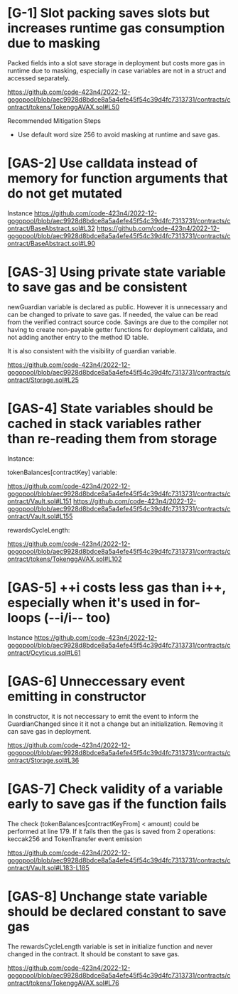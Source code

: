 # [G-1] Slot packing saves slots but increases runtime gas consumption due to masking
Packed fields into a slot save storage in deployment but costs more gas in runtime due to masking, especially in case variables are not in a struct
and accessed separately.

https://github.com/code-423n4/2022-12-gogopool/blob/aec9928d8bdce8a5a4efe45f54c39d4fc7313731/contracts/contract/tokens/TokenggAVAX.sol#L50

Recommended Mitigation Steps
- Use default word size 256 to avoid masking at runtime and save gas.

# [GAS-2] Use calldata instead of memory for function arguments that do not get mutated

Instance
https://github.com/code-423n4/2022-12-gogopool/blob/aec9928d8bdce8a5a4efe45f54c39d4fc7313731/contracts/contract/BaseAbstract.sol#L32
https://github.com/code-423n4/2022-12-gogopool/blob/aec9928d8bdce8a5a4efe45f54c39d4fc7313731/contracts/contract/BaseAbstract.sol#L90

# [GAS-3] Using private state variable to save gas and be consistent

newGuardian variable is declared as public. However it is unnecessary and can be changed to private to save gas. If needed, the value can be read from the verified contract source code. Savings are due to the compiler not having to create non-payable getter functions for deployment calldata, and not adding another entry to the method ID table.

It is also consistent with the visibility of guardian variable.

https://github.com/code-423n4/2022-12-gogopool/blob/aec9928d8bdce8a5a4efe45f54c39d4fc7313731/contracts/contract/Storage.sol#L25

# [GAS-4] State variables should be cached in stack variables rather than re-reading them from storage

Instance:

tokenBalances[contractKey] variable:

https://github.com/code-423n4/2022-12-gogopool/blob/aec9928d8bdce8a5a4efe45f54c39d4fc7313731/contracts/contract/Vault.sol#L151 
https://github.com/code-423n4/2022-12-gogopool/blob/aec9928d8bdce8a5a4efe45f54c39d4fc7313731/contracts/contract/Vault.sol#L155

rewardsCycleLength:

https://github.com/code-423n4/2022-12-gogopool/blob/aec9928d8bdce8a5a4efe45f54c39d4fc7313731/contracts/contract/tokens/TokenggAVAX.sol#L102

# [GAS-5] ++i costs less gas than i++, especially when it's used in for-loops (--i/i-- too)

Instance
https://github.com/code-423n4/2022-12-gogopool/blob/aec9928d8bdce8a5a4efe45f54c39d4fc7313731/contracts/contract/Ocyticus.sol#L61

# [GAS-6] Unneccessary event emitting in constructor
In constructor, it is not neccessary to emit the event to inform the GuardianChanged since it it not a change but an initialization.
Removing it can save gas in deployment.

https://github.com/code-423n4/2022-12-gogopool/blob/aec9928d8bdce8a5a4efe45f54c39d4fc7313731/contracts/contract/Storage.sol#L36

# [GAS-7] Check validity of a variable early to save gas if the function fails

The check (tokenBalances[contractKeyFrom] < amount) could be performed at line 179. If it fails then the gas is saved from 2 operations: keccak256 and TokenTransfer event emission

https://github.com/code-423n4/2022-12-gogopool/blob/aec9928d8bdce8a5a4efe45f54c39d4fc7313731/contracts/contract/Vault.sol#L183-L185

# [GAS-8] Unchange state variable should be declared constant to save gas

The rewardsCycleLength variable is set in initialize function and never changed in the contract. It should be constant to save gas.

https://github.com/code-423n4/2022-12-gogopool/blob/aec9928d8bdce8a5a4efe45f54c39d4fc7313731/contracts/contract/tokens/TokenggAVAX.sol#L76